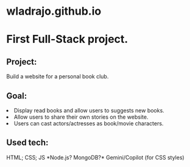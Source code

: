 # wladrajo.github.io
<h1>First Full-Stack project.</h1>

<h2>Project:</h2>
Build a website for a personal book club.

<h2>Goal:</h2>
<li>Display read books and allow users to suggests new books.</li>
<li>Allow users to share their own stories on the website.</li>
<li>Users can cast actors/actresses as book/movie characters.</li>

<h2>Used tech:</h2>
HTML; CSS; JS
*Node.js? MongoDB?*
Gemini/Copilot (for CSS styles)
